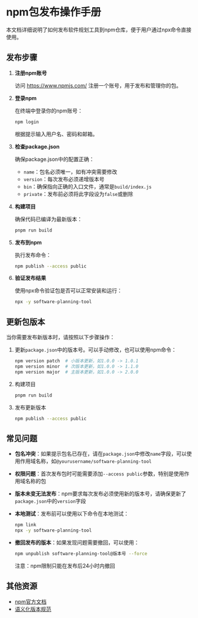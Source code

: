 # npm包发布操作手册

本文档详细说明了如何发布软件规划工具到npm仓库，便于用户通过npx命令直接使用。

## 发布步骤

1. **注册npm账号**
   
   访问 https://www.npmjs.com/ 注册一个账号，用于发布和管理你的包。

2. **登录npm**
   
   在终端中登录你的npm账号：
   ```bash
   npm login
   ```
   根据提示输入用户名、密码和邮箱。

3. **检查package.json**
   
   确保package.json中的配置正确：
   - `name`：包名必须唯一，如有冲突需要修改
   - `version`：每次发布必须递增版本号
   - `bin`：确保指向正确的入口文件，通常是`build/index.js`
   - `private`：发布前必须将此字段设为`false`或删除

4. **构建项目**
   
   确保代码已编译为最新版本：
   ```bash
   pnpm run build
   ```

5. **发布到npm**
   
   执行发布命令：
   ```bash
   npm publish --access public
   ```

6. **验证发布结果**
   
   使用npx命令验证包是否可以正常安装和运行：
   ```bash
   npx -y software-planning-tool
   ```

## 更新包版本

当你需要发布新版本时，请按照以下步骤操作：

1. 更新`package.json`中的版本号。可以手动修改，也可以使用npm命令：
   ```bash
   npm version patch  # 小版本更新，如1.0.0 -> 1.0.1
   npm version minor  # 次版本更新，如1.0.0 -> 1.1.0
   npm version major  # 主版本更新，如1.0.0 -> 2.0.0
   ```

2. 构建项目
   ```bash
   pnpm run build
   ```

3. 发布更新版本
   ```bash
   npm publish --access public
   ```

## 常见问题

- **包名冲突**：如果提示包名已存在，请在`package.json`中修改`name`字段，可以使用作用域名称，如`@yourusername/software-planning-tool`

- **权限问题**：首次发布包时可能需要添加`--access public`参数，特别是使用作用域名称的包

- **版本未变无法发布**：npm要求每次发布必须使用新的版本号，请确保更新了`package.json`中的`version`字段

- **本地测试**：发布前可以使用以下命令在本地测试：
  ```bash
  npm link
  npx -y software-planning-tool
  ```

- **撤回发布的版本**：如果发现问题需要撤回，可以使用：
  ```bash
  npm unpublish software-planning-tool@版本号 --force
  ```
  注意：npm限制只能在发布后24小时内撤回

## 其他资源

- [npm官方文档](https://docs.npmjs.com/)
- [语义化版本规范](https://semver.org/) 
